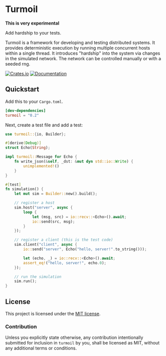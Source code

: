 # Turmoil

**This is very experimental**

Add hardship to your tests.

Turmoil is a framework for developing and testing distributed systems. It
provides deterministic execution by running multiple concurrent hosts within
a single thread. It introduces "hardship" into the system via changes in the
simulated network. The network can be controlled manually or with a seeded rng.

[![Crates.io](https://img.shields.io/crates/v/turmoil.svg)](https://crates.io/crates/turmoil)
[![Documentation](https://docs.rs/turmoil/badge.svg)][docs]

[docs]: https://docs.rs/turmoil

## Quickstart

Add this to your `Cargo.toml`.

```toml
[dev-dependencies]
turmoil = "0.2"
```

Next, create a test file and add a test:

```rust
use turmoil::{io, Builder};

#[derive(Debug)]
struct Echo(String);

impl turmoil::Message for Echo {
    fn write_json(&self, _dst: &mut dyn std::io::Write) {
        unimplemented!()
    }
}

#[test]
fn simulation() {
    let mut sim = Builder::new().build();

    // register a host
    sim.host("server", async {
        loop {
            let (msg, src) = io::recv::<Echo>().await;
            io::send(src, msg);
        }
    });

    // register a client (this is the test code)
    sim.client("client", async {
        io::send("server", Echo("hello, server!".to_string()));

        let (echo, _) = io::recv::<Echo>().await;
        assert_eq!("hello, server!", echo.0);
    });

    // run the simulation
    sim.run();
}
```

## License

This project is licensed under the [MIT license](LICENSE).

### Contribution

Unless you explicitly state otherwise, any contribution intentionally
submitted for inclusion in `turmoil` by you, shall be licensed as MIT,
without any additional terms or conditions.
